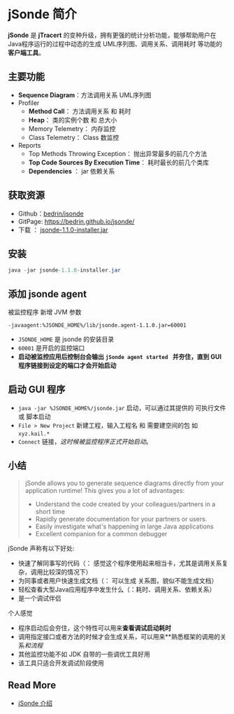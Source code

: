 # jSonde 简介

**jSonde** 是 **jTracert** 的变种升级，拥有更强的统计分析功能，能够帮助用户在Java程序运行的过程中动态的生成 UML序列图、调用关系、调用耗时 等功能的 **客户端工具**。



## 主要功能

- **Sequence Diagram**：方法调用关系 UML序列图
- Profiler
  - **Method Call**： 方法调用关系 和 耗时
  - **Heap**： 类的实例个数 和 总大小
  - Memory Telemetry： 内存监控
  - Class Telemetry： Class 数监控
- Reports
  - Top Methods Throwing Exception： 抛出异常最多的前几个方法
  - **Top Code Sources By Execution Time**： 耗时最长的前几个类库
  - **Dependencies** ： jar 依赖关系



## 获取资源

- Github：[bedrin/jsonde](https://github.com/bedrin/jsonde)
- GitPage: https://bedrin.github.io/jsonde/
- 下载 ： [jsonde-1.1.0-installer.jar](https://github.com/bedrin/jsonde/releases/download/1.1.0/jsonde-1.1.0-installer.jar) 

## 安装

```java
java -jar jsonde-1.1.0-installer.jar
```

## 添加 jsonde agent

被监控程序 新增 JVM 参数

```
-javaagent:%JSONDE_HOME%/lib/jsonde.agent-1.1.0.jar=60001
```

- `JSONDE_HOME` 是 jsonde 的安装目录
- `60001` 是开启的监控端口
- **启动被监控应用后控制台会输出 `jSonde agent started ` 并夯住，直到 GUI 程序链接到设定的端口才会开始启动**

## 启动 GUI 程序

- `java -jar %JSONDE_HOME%/jsonde.jar` 启动，可以通过其提供的 可执行文件 或 脚本启动
- `File > New Project` 新建工程，输入工程名 和 需要建空间的包 如 `xyz.kail.*`
- `Connect` 链接，*这时候被监控程序正式开始启动*。

## 小结

> jSonde allows you to generate sequence diagrams directly from your application runtime! This gives you a lot of advantages:
>
> - Understand the code created by your colleagues/partners in a short time
> - Rapidly generate documentation for your partners or users.
> - Easily investigate what's happening in large Java applications
> - Excellent companion for a common debugger

jSonde 声称有以下好处:

- 快速了解同事写的代码（： 感觉这个程序使用起来相当卡，尤其是调用关系复杂，调用比较深的情况下）
- 为同事或者用户快速生成文档（： 可以生成 关系图，貌似不能生成文档）
- 轻松查看大型Java应用程序中发生什么（：耗时、调用关系、依赖关系）
- 是一个调试伴侣

个人感觉

- 程序启动后会夯住，这个特性可以用来**查看调试启动耗时**
- 调用指定接口或者方法的时候才会生成关系，可以用来**熟悉框架的调用的关系*和流程*
- 其他监控功能不如 JDK 自带的一些调优工具好用
- 该工具只适合开发调试阶段使用

## Read More

- [jSonde 介绍](https://www.xuebuyuan.com/zh-tw/861640.html)